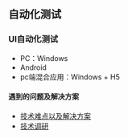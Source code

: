 ## 自动化测试
### UI自动化测试
- PC：Windows
- Android
- pc端混合应用：Windows + H5
#### 遇到的问题及解决方案 
- [技术难点以及解决方案](https://github.com/summer506hai/auto_test/issues?q=is%3Aissue+is%3Aopen+label%3A%E8%A7%A3%E5%86%B3%E6%96%B9%E6%A1%88) 
- [技术调研](https://github.com/summer506hai/auto_test/issues?q=is%3Aissue+is%3Aopen+label%3A%E6%8A%80%E6%9C%AF%E8%B0%83%E7%A0%94)
